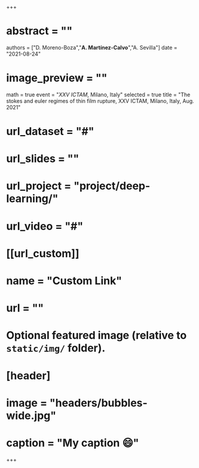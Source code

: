 +++
# abstract = ""
authors = ["D. Moreno-Boza","**A. Martínez-Calvo**","A. Sevilla"]
date = "2021-08-24"
# image_preview = ""
math = true
event = "_XXV ICTAM_, Milano, Italy"
selected = true
title = "The stokes and euler regimes of thin film rupture, XXV ICTAM, Milano, Italy, Aug. 2021"
# url_dataset = "#"
# url_slides = ""
# url_project = "project/deep-learning/"
# url_video = "#"

# [[url_custom]]
 # name = "Custom Link"
 # url = ""

# Optional featured image (relative to `static/img/` folder).
# [header]
# image = "headers/bubbles-wide.jpg"
# caption = "My caption :smile:"

+++
